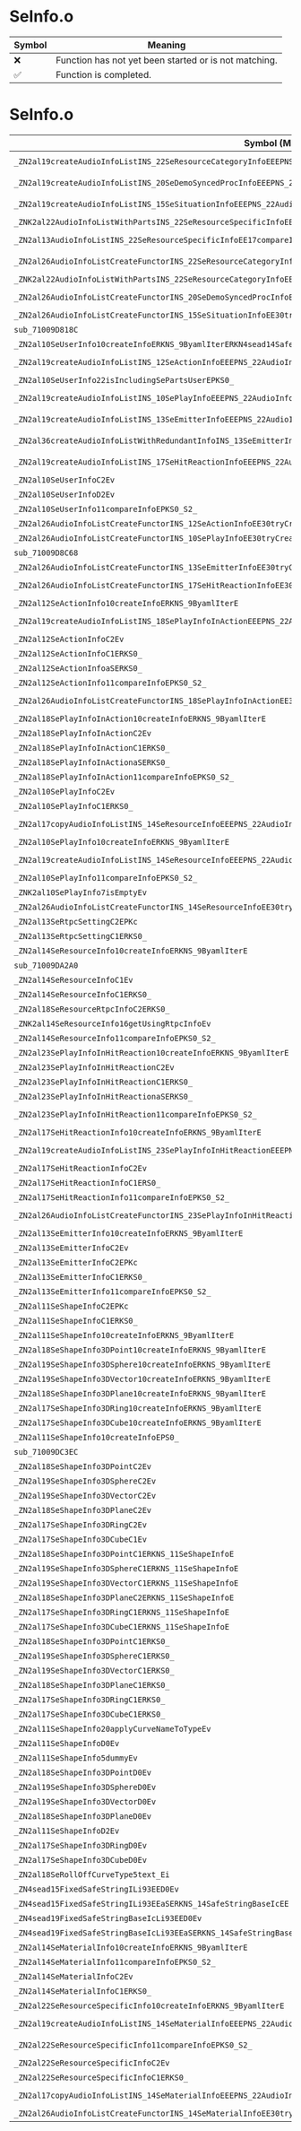 # SeInfo.o
| Symbol | Meaning 
| ------------- | ------------- 
| :x: | Function has not yet been started or is not matching. 
| :white_check_mark: | Function is completed. 


# SeInfo.o
| Symbol (Mangled) | Symbol (Demangled) | Decompiled? |
| ------------- |  ------------- | ------------- |
| `_ZN2al19createAudioInfoListINS_22SeResourceCategoryInfoEEEPNS_22AudioInfoListWithPartsIT_EERKNS_9ByamlIterEi` | `al::AudioInfoListWithParts<al::SeResourceCategoryInfo> * al::createAudioInfoList<al::SeResourceCategoryInfo>(al::ByamlIter const&,int)` | :white_check_mark: |
| `_ZN2al19createAudioInfoListINS_20SeDemoSyncedProcInfoEEEPNS_22AudioInfoListWithPartsIT_EERKNS_9ByamlIterEi` | `al::AudioInfoListWithParts<al::SeDemoSyncedProcInfo> * al::createAudioInfoList<al::SeDemoSyncedProcInfo>(al::ByamlIter const&,int)` | :white_check_mark: |
| `_ZN2al19createAudioInfoListINS_15SeSituationInfoEEEPNS_22AudioInfoListWithPartsIT_EERKNS_9ByamlIterEi` | `al::AudioInfoListWithParts<al::SeSituationInfo> * al::createAudioInfoList<al::SeSituationInfo>(al::ByamlIter const&,int)` | :white_check_mark: |
| `_ZNK2al22AudioInfoListWithPartsINS_22SeResourceSpecificInfoEE11tryFindInfoEPKc` | `al::AudioInfoListWithParts<al::SeResourceSpecificInfo>::tryFindInfo(char const*)const` | :white_check_mark: |
| `_ZN2al13AudioInfoListINS_22SeResourceSpecificInfoEE17compareInfoAndKeyEPKS1_PKc` | `al::AudioInfoList<al::SeResourceSpecificInfo>::compareInfoAndKey(al::SeResourceSpecificInfo const*,char const*)` | :white_check_mark: |
| `_ZN2al26AudioInfoListCreateFunctorINS_22SeResourceCategoryInfoEE30tryCreateAudioInfoAndSetToListERKNS_9ByamlIterE` | `al::AudioInfoListCreateFunctor<al::SeResourceCategoryInfo>::tryCreateAudioInfoAndSetToList(al::ByamlIter const&)` | :white_check_mark: |
| `_ZNK2al22AudioInfoListWithPartsINS_22SeResourceCategoryInfoEE15tryGetInfoIndexEPKc` | `al::AudioInfoListWithParts<al::SeResourceCategoryInfo>::tryGetInfoIndex(char const*)const` | :white_check_mark: |
| `_ZN2al26AudioInfoListCreateFunctorINS_20SeDemoSyncedProcInfoEE30tryCreateAudioInfoAndSetToListERKNS_9ByamlIterE` | `al::AudioInfoListCreateFunctor<al::SeDemoSyncedProcInfo>::tryCreateAudioInfoAndSetToList(al::ByamlIter const&)` | :white_check_mark: |
| `_ZN2al26AudioInfoListCreateFunctorINS_15SeSituationInfoEE30tryCreateAudioInfoAndSetToListERKNS_9ByamlIterE` | `al::AudioInfoListCreateFunctor<al::SeSituationInfo>::tryCreateAudioInfoAndSetToList(al::ByamlIter const&)` | :white_check_mark: |
| `sub_71009D818C` | `` | :white_check_mark: |
| `_ZN2al10SeUserInfo10createInfoERKNS_9ByamlIterERKN4sead14SafeStringBaseIcEE` | `al::SeUserInfo::createInfo(al::ByamlIter const&,sead::SafeStringBase<char> const&)` | :white_check_mark: |
| `_ZN2al19createAudioInfoListINS_12SeActionInfoEEEPNS_22AudioInfoListWithPartsIT_EERKNS_9ByamlIterEi` | `al::AudioInfoListWithParts<al::SeActionInfo> * al::createAudioInfoList<al::SeActionInfo>(al::ByamlIter const&,int)` | :white_check_mark: |
| `_ZN2al10SeUserInfo22isIncludingSePartsUserEPKS0_` | `al::SeUserInfo::isIncludingSePartsUser(al::SeUserInfo const*)` | :white_check_mark: |
| `_ZN2al19createAudioInfoListINS_10SePlayInfoEEEPNS_22AudioInfoListWithPartsIT_EERKNS_9ByamlIterEi` | `al::AudioInfoListWithParts<al::SePlayInfo> * al::createAudioInfoList<al::SePlayInfo>(al::ByamlIter const&,int)` | :white_check_mark: |
| `_ZN2al19createAudioInfoListINS_13SeEmitterInfoEEEPNS_22AudioInfoListWithPartsIT_EERKNS_9ByamlIterEi` | `al::AudioInfoListWithParts<al::SeEmitterInfo> * al::createAudioInfoList<al::SeEmitterInfo>(al::ByamlIter const&,int)` | :white_check_mark: |
| `_ZN2al36createAudioInfoListWithRedundantInfoINS_13SeEmitterInfoEEEPNS_22AudioInfoListWithPartsIT_EERKNS_9ByamlIterEiib` | `al::AudioInfoListWithParts<al::SeEmitterInfo> * al::createAudioInfoListWithRedundantInfo<al::SeEmitterInfo>(al::ByamlIter const&,int,int,bool)` | :white_check_mark: |
| `_ZN2al19createAudioInfoListINS_17SeHitReactionInfoEEEPNS_22AudioInfoListWithPartsIT_EERKNS_9ByamlIterEi` | `al::AudioInfoListWithParts<al::SeHitReactionInfo> * al::createAudioInfoList<al::SeHitReactionInfo>(al::ByamlIter const&,int)` | :white_check_mark: |
| `_ZN2al10SeUserInfoC2Ev` | `al::SeUserInfo::SeUserInfo(void)` | :white_check_mark: |
| `_ZN2al10SeUserInfoD2Ev` | `al::SeUserInfo::~SeUserInfo()` | :white_check_mark: |
| `_ZN2al10SeUserInfo11compareInfoEPKS0_S2_` | `al::SeUserInfo::compareInfo(al::SeUserInfo const*,al::SeUserInfo const*)` | :white_check_mark: |
| `_ZN2al26AudioInfoListCreateFunctorINS_12SeActionInfoEE30tryCreateAudioInfoAndSetToListERKNS_9ByamlIterE` | `al::AudioInfoListCreateFunctor<al::SeActionInfo>::tryCreateAudioInfoAndSetToList(al::ByamlIter const&)` | :white_check_mark: |
| `_ZN2al26AudioInfoListCreateFunctorINS_10SePlayInfoEE30tryCreateAudioInfoAndSetToListERKNS_9ByamlIterE` | `al::AudioInfoListCreateFunctor<al::SePlayInfo>::tryCreateAudioInfoAndSetToList(al::ByamlIter const&)` | :white_check_mark: |
| `sub_71009D8C68` | `` | :white_check_mark: |
| `_ZN2al26AudioInfoListCreateFunctorINS_13SeEmitterInfoEE30tryCreateAudioInfoAndSetToListERKNS_9ByamlIterE` | `al::AudioInfoListCreateFunctor<al::SeEmitterInfo>::tryCreateAudioInfoAndSetToList(al::ByamlIter const&)` | :white_check_mark: |
| `_ZN2al26AudioInfoListCreateFunctorINS_17SeHitReactionInfoEE30tryCreateAudioInfoAndSetToListERKNS_9ByamlIterE` | `al::AudioInfoListCreateFunctor<al::SeHitReactionInfo>::tryCreateAudioInfoAndSetToList(al::ByamlIter const&)` | :white_check_mark: |
| `_ZN2al12SeActionInfo10createInfoERKNS_9ByamlIterE` | `al::SeActionInfo::createInfo(al::ByamlIter const&)` | :white_check_mark: |
| `_ZN2al19createAudioInfoListINS_18SePlayInfoInActionEEEPNS_22AudioInfoListWithPartsIT_EERKNS_9ByamlIterEi` | `al::AudioInfoListWithParts<al::SePlayInfoInAction> * al::createAudioInfoList<al::SePlayInfoInAction>(al::ByamlIter const&,int)` | :white_check_mark: |
| `_ZN2al12SeActionInfoC2Ev` | `al::SeActionInfo::SeActionInfo(void)` | :white_check_mark: |
| `_ZN2al12SeActionInfoC1ERKS0_` | `al::SeActionInfo::SeActionInfo(al::SeActionInfo const&)` | :white_check_mark: |
| `_ZN2al12SeActionInfoaSERKS0_` | `al::SeActionInfo::operator=(al::SeActionInfo const&)` | :white_check_mark: |
| `_ZN2al12SeActionInfo11compareInfoEPKS0_S2_` | `al::SeActionInfo::compareInfo(al::SeActionInfo const*,al::SeActionInfo const*)` | :white_check_mark: |
| `_ZN2al26AudioInfoListCreateFunctorINS_18SePlayInfoInActionEE30tryCreateAudioInfoAndSetToListERKNS_9ByamlIterE` | `al::AudioInfoListCreateFunctor<al::SePlayInfoInAction>::tryCreateAudioInfoAndSetToList(al::ByamlIter const&)` | :white_check_mark: |
| `_ZN2al18SePlayInfoInAction10createInfoERKNS_9ByamlIterE` | `al::SePlayInfoInAction::createInfo(al::ByamlIter const&)` | :white_check_mark: |
| `_ZN2al18SePlayInfoInActionC2Ev` | `al::SePlayInfoInAction::SePlayInfoInAction(void)` | :white_check_mark: |
| `_ZN2al18SePlayInfoInActionC1ERKS0_` | `al::SePlayInfoInAction::SePlayInfoInAction(al::SePlayInfoInAction const&)` | :white_check_mark: |
| `_ZN2al18SePlayInfoInActionaSERKS0_` | `al::SePlayInfoInAction::operator=(al::SePlayInfoInAction const&)` | :white_check_mark: |
| `_ZN2al18SePlayInfoInAction11compareInfoEPKS0_S2_` | `al::SePlayInfoInAction::compareInfo(al::SePlayInfoInAction const*,al::SePlayInfoInAction const*)` | :white_check_mark: |
| `_ZN2al10SePlayInfoC2Ev` | `al::SePlayInfo::SePlayInfo(void)` | :white_check_mark: |
| `_ZN2al10SePlayInfoC1ERKS0_` | `al::SePlayInfo::SePlayInfo(al::SePlayInfo const&)` | :white_check_mark: |
| `_ZN2al17copyAudioInfoListINS_14SeResourceInfoEEEPNS_22AudioInfoListWithPartsIT_EEPKS4_i` | `al::AudioInfoListWithParts<al::SeResourceInfo> * al::copyAudioInfoList<al::SeResourceInfo>(al::AudioInfoListWithParts<al::SeResourceInfo> const*,int)` | :white_check_mark: |
| `_ZN2al10SePlayInfo10createInfoERKNS_9ByamlIterE` | `al::SePlayInfo::createInfo(al::ByamlIter const&)` | :white_check_mark: |
| `_ZN2al19createAudioInfoListINS_14SeResourceInfoEEEPNS_22AudioInfoListWithPartsIT_EERKNS_9ByamlIterEi` | `al::AudioInfoListWithParts<al::SeResourceInfo> * al::createAudioInfoList<al::SeResourceInfo>(al::ByamlIter const&,int)` | :white_check_mark: |
| `_ZN2al10SePlayInfo11compareInfoEPKS0_S2_` | `al::SePlayInfo::compareInfo(al::SePlayInfo const*,al::SePlayInfo const*)` | :white_check_mark: |
| `_ZNK2al10SePlayInfo7isEmptyEv` | `al::SePlayInfo::isEmpty(void)const` | :white_check_mark: |
| `_ZN2al26AudioInfoListCreateFunctorINS_14SeResourceInfoEE30tryCreateAudioInfoAndSetToListERKNS_9ByamlIterE` | `al::AudioInfoListCreateFunctor<al::SeResourceInfo>::tryCreateAudioInfoAndSetToList(al::ByamlIter const&)` | :white_check_mark: |
| `_ZN2al13SeRtpcSettingC2EPKc` | `al::SeRtpcSetting::SeRtpcSetting(char const*)` | :white_check_mark: |
| `_ZN2al13SeRtpcSettingC1ERKS0_` | `al::SeRtpcSetting::SeRtpcSetting(al::SeRtpcSetting const&)` | :white_check_mark: |
| `_ZN2al14SeResourceInfo10createInfoERKNS_9ByamlIterE` | `al::SeResourceInfo::createInfo(al::ByamlIter const&)` | :white_check_mark: |
| `sub_71009DA2A0` | `` | :white_check_mark: |
| `_ZN2al14SeResourceInfoC1Ev` | `al::SeResourceInfo::SeResourceInfo(void)` | :white_check_mark: |
| `_ZN2al14SeResourceInfoC1ERKS0_` | `al::SeResourceInfo::SeResourceInfo(al::SeResourceInfo const&)` | :white_check_mark: |
| `_ZN2al18SeResourceRtpcInfoC2ERKS0_` | `al::SeResourceRtpcInfo::SeResourceRtpcInfo(al::SeResourceRtpcInfo const&)` | :white_check_mark: |
| `_ZNK2al14SeResourceInfo16getUsingRtpcInfoEv` | `al::SeResourceInfo::getUsingRtpcInfo(void)const` | :white_check_mark: |
| `_ZN2al14SeResourceInfo11compareInfoEPKS0_S2_` | `al::SeResourceInfo::compareInfo(al::SeResourceInfo const*,al::SeResourceInfo const*)` | :white_check_mark: |
| `_ZN2al23SePlayInfoInHitReaction10createInfoERKNS_9ByamlIterE` | `al::SePlayInfoInHitReaction::createInfo(al::ByamlIter const&)` | :white_check_mark: |
| `_ZN2al23SePlayInfoInHitReactionC2Ev` | `al::SePlayInfoInHitReaction::SePlayInfoInHitReaction(void)` | :white_check_mark: |
| `_ZN2al23SePlayInfoInHitReactionC1ERKS0_` | `al::SePlayInfoInHitReaction::SePlayInfoInHitReaction(al::SePlayInfoInHitReaction const&)` | :white_check_mark: |
| `_ZN2al23SePlayInfoInHitReactionaSERKS0_` | `al::SePlayInfoInHitReaction::operator=(al::SePlayInfoInHitReaction const&)` | :white_check_mark: |
| `_ZN2al23SePlayInfoInHitReaction11compareInfoEPKS0_S2_` | `al::SePlayInfoInHitReaction::compareInfo(al::SePlayInfoInHitReaction const*,al::SePlayInfoInHitReaction const*)` | :white_check_mark: |
| `_ZN2al17SeHitReactionInfo10createInfoERKNS_9ByamlIterE` | `al::SeHitReactionInfo::createInfo(al::ByamlIter const&)` | :white_check_mark: |
| `_ZN2al19createAudioInfoListINS_23SePlayInfoInHitReactionEEEPNS_22AudioInfoListWithPartsIT_EERKNS_9ByamlIterEi` | `al::AudioInfoListWithParts<al::SePlayInfoInHitReaction> * al::createAudioInfoList<al::SePlayInfoInHitReaction>(al::ByamlIter const&,int)` | :white_check_mark: |
| `_ZN2al17SeHitReactionInfoC2Ev` | `al::SeHitReactionInfo::SeHitReactionInfo(void)` | :white_check_mark: |
| `_ZN2al17SeHitReactionInfoC1ERS0_` | `al::SeHitReactionInfo::SeHitReactionInfo(al::SeHitReactionInfo&)` | :white_check_mark: |
| `_ZN2al17SeHitReactionInfo11compareInfoEPKS0_S2_` | `al::SeHitReactionInfo::compareInfo(al::SeHitReactionInfo const*,al::SeHitReactionInfo const*)` | :white_check_mark: |
| `_ZN2al26AudioInfoListCreateFunctorINS_23SePlayInfoInHitReactionEE30tryCreateAudioInfoAndSetToListERKNS_9ByamlIterE` | `al::AudioInfoListCreateFunctor<al::SePlayInfoInHitReaction>::tryCreateAudioInfoAndSetToList(al::ByamlIter const&)` | :white_check_mark: |
| `_ZN2al13SeEmitterInfo10createInfoERKNS_9ByamlIterE` | `al::SeEmitterInfo::createInfo(al::ByamlIter const&)` | :white_check_mark: |
| `_ZN2al13SeEmitterInfoC2Ev` | `al::SeEmitterInfo::SeEmitterInfo(void)` | :white_check_mark: |
| `_ZN2al13SeEmitterInfoC2EPKc` | `al::SeEmitterInfo::SeEmitterInfo(char const*)` | :white_check_mark: |
| `_ZN2al13SeEmitterInfoC1ERKS0_` | `al::SeEmitterInfo::SeEmitterInfo(al::SeEmitterInfo const&)` | :white_check_mark: |
| `_ZN2al13SeEmitterInfo11compareInfoEPKS0_S2_` | `al::SeEmitterInfo::compareInfo(al::SeEmitterInfo const*,al::SeEmitterInfo const*)` | :white_check_mark: |
| `_ZN2al11SeShapeInfoC2EPKc` | `al::SeShapeInfo::SeShapeInfo(char const*)` | :white_check_mark: |
| `_ZN2al11SeShapeInfoC1ERKS0_` | `al::SeShapeInfo::SeShapeInfo(al::SeShapeInfo const&)` | :white_check_mark: |
| `_ZN2al11SeShapeInfo10createInfoERKNS_9ByamlIterE` | `al::SeShapeInfo::createInfo(al::ByamlIter const&)` | :white_check_mark: |
| `_ZN2al18SeShapeInfo3DPoint10createInfoERKNS_9ByamlIterE` | `al::SeShapeInfo3DPoint::createInfo(al::ByamlIter const&)` | :white_check_mark: |
| `_ZN2al19SeShapeInfo3DSphere10createInfoERKNS_9ByamlIterE` | `al::SeShapeInfo3DSphere::createInfo(al::ByamlIter const&)` | :white_check_mark: |
| `_ZN2al19SeShapeInfo3DVector10createInfoERKNS_9ByamlIterE` | `al::SeShapeInfo3DVector::createInfo(al::ByamlIter const&)` | :white_check_mark: |
| `_ZN2al18SeShapeInfo3DPlane10createInfoERKNS_9ByamlIterE` | `al::SeShapeInfo3DPlane::createInfo(al::ByamlIter const&)` | :white_check_mark: |
| `_ZN2al17SeShapeInfo3DRing10createInfoERKNS_9ByamlIterE` | `al::SeShapeInfo3DRing::createInfo(al::ByamlIter const&)` | :white_check_mark: |
| `_ZN2al17SeShapeInfo3DCube10createInfoERKNS_9ByamlIterE` | `al::SeShapeInfo3DCube::createInfo(al::ByamlIter const&)` | :white_check_mark: |
| `_ZN2al11SeShapeInfo10createInfoEPS0_` | `al::SeShapeInfo::createInfo(al::SeShapeInfo*)` | :white_check_mark: |
| `sub_71009DC3EC` | `` | :white_check_mark: |
| `_ZN2al18SeShapeInfo3DPointC2Ev` | `al::SeShapeInfo3DPoint::SeShapeInfo3DPoint(void)` | :white_check_mark: |
| `_ZN2al19SeShapeInfo3DSphereC2Ev` | `al::SeShapeInfo3DSphere::SeShapeInfo3DSphere(void)` | :white_check_mark: |
| `_ZN2al19SeShapeInfo3DVectorC2Ev` | `al::SeShapeInfo3DVector::SeShapeInfo3DVector(void)` | :white_check_mark: |
| `_ZN2al18SeShapeInfo3DPlaneC2Ev` | `al::SeShapeInfo3DPlane::SeShapeInfo3DPlane(void)` | :white_check_mark: |
| `_ZN2al17SeShapeInfo3DRingC2Ev` | `al::SeShapeInfo3DRing::SeShapeInfo3DRing(void)` | :white_check_mark: |
| `_ZN2al17SeShapeInfo3DCubeC1Ev` | `al::SeShapeInfo3DCube::SeShapeInfo3DCube(void)` | :white_check_mark: |
| `_ZN2al18SeShapeInfo3DPointC1ERKNS_11SeShapeInfoE` | `al::SeShapeInfo3DPoint::SeShapeInfo3DPoint(al::SeShapeInfo const&)` | :white_check_mark: |
| `_ZN2al19SeShapeInfo3DSphereC1ERKNS_11SeShapeInfoE` | `al::SeShapeInfo3DSphere::SeShapeInfo3DSphere(al::SeShapeInfo const&)` | :white_check_mark: |
| `_ZN2al19SeShapeInfo3DVectorC1ERKNS_11SeShapeInfoE` | `al::SeShapeInfo3DVector::SeShapeInfo3DVector(al::SeShapeInfo const&)` | :white_check_mark: |
| `_ZN2al18SeShapeInfo3DPlaneC2ERKNS_11SeShapeInfoE` | `al::SeShapeInfo3DPlane::SeShapeInfo3DPlane(al::SeShapeInfo const&)` | :white_check_mark: |
| `_ZN2al17SeShapeInfo3DRingC1ERKNS_11SeShapeInfoE` | `al::SeShapeInfo3DRing::SeShapeInfo3DRing(al::SeShapeInfo const&)` | :white_check_mark: |
| `_ZN2al17SeShapeInfo3DCubeC1ERKNS_11SeShapeInfoE` | `al::SeShapeInfo3DCube::SeShapeInfo3DCube(al::SeShapeInfo const&)` | :white_check_mark: |
| `_ZN2al18SeShapeInfo3DPointC1ERKS0_` | `al::SeShapeInfo3DPoint::SeShapeInfo3DPoint(al::SeShapeInfo3DPoint const&)` | :white_check_mark: |
| `_ZN2al19SeShapeInfo3DSphereC1ERKS0_` | `al::SeShapeInfo3DSphere::SeShapeInfo3DSphere(al::SeShapeInfo3DSphere const&)` | :white_check_mark: |
| `_ZN2al19SeShapeInfo3DVectorC1ERKS0_` | `al::SeShapeInfo3DVector::SeShapeInfo3DVector(al::SeShapeInfo3DVector const&)` | :white_check_mark: |
| `_ZN2al18SeShapeInfo3DPlaneC1ERKS0_` | `al::SeShapeInfo3DPlane::SeShapeInfo3DPlane(al::SeShapeInfo3DPlane const&)` | :white_check_mark: |
| `_ZN2al17SeShapeInfo3DRingC1ERKS0_` | `al::SeShapeInfo3DRing::SeShapeInfo3DRing(al::SeShapeInfo3DRing const&)` | :white_check_mark: |
| `_ZN2al17SeShapeInfo3DCubeC1ERKS0_` | `al::SeShapeInfo3DCube::SeShapeInfo3DCube(al::SeShapeInfo3DCube const&)` | :white_check_mark: |
| `_ZN2al11SeShapeInfo20applyCurveNameToTypeEv` | `al::SeShapeInfo::applyCurveNameToType(void)` | :white_check_mark: |
| `_ZN2al11SeShapeInfoD0Ev` | `al::SeShapeInfo::~SeShapeInfo()` | :white_check_mark: |
| `_ZN2al11SeShapeInfo5dummyEv` | `al::SeShapeInfo::dummy(void)` | :white_check_mark: |
| `_ZN2al18SeShapeInfo3DPointD0Ev` | `al::SeShapeInfo3DPoint::~SeShapeInfo3DPoint()` | :white_check_mark: |
| `_ZN2al19SeShapeInfo3DSphereD0Ev` | `al::SeShapeInfo3DSphere::~SeShapeInfo3DSphere()` | :white_check_mark: |
| `_ZN2al19SeShapeInfo3DVectorD0Ev` | `al::SeShapeInfo3DVector::~SeShapeInfo3DVector()` | :white_check_mark: |
| `_ZN2al18SeShapeInfo3DPlaneD0Ev` | `al::SeShapeInfo3DPlane::~SeShapeInfo3DPlane()` | :white_check_mark: |
| `_ZN2al11SeShapeInfoD2Ev` | `al::SeShapeInfo::~SeShapeInfo()` | :white_check_mark: |
| `_ZN2al17SeShapeInfo3DRingD0Ev` | `al::SeShapeInfo3DRing::~SeShapeInfo3DRing()` | :white_check_mark: |
| `_ZN2al17SeShapeInfo3DCubeD0Ev` | `al::SeShapeInfo3DCube::~SeShapeInfo3DCube()` | :white_check_mark: |
| `_ZN2al18SeRollOffCurveType5text_Ei` | `al::SeRollOffCurveType::text_(int)` | :white_check_mark: |
| `_ZN4sead15FixedSafeStringILi93EED0Ev` | `sead::FixedSafeString<93>::~FixedSafeString()` | :white_check_mark: |
| `_ZN4sead15FixedSafeStringILi93EEaSERKNS_14SafeStringBaseIcEE` | `sead::FixedSafeString<93>::operator=(sead::SafeStringBase<char> const&)` | :white_check_mark: |
| `_ZN4sead19FixedSafeStringBaseIcLi93EED0Ev` | `sead::FixedSafeStringBase<char,93>::~FixedSafeStringBase()` | :white_check_mark: |
| `_ZN4sead19FixedSafeStringBaseIcLi93EEaSERKNS_14SafeStringBaseIcEE` | `sead::FixedSafeStringBase<char,93>::operator=(sead::SafeStringBase<char> const&)` | :white_check_mark: |
| `_ZN2al14SeMaterialInfo10createInfoERKNS_9ByamlIterE` | `al::SeMaterialInfo::createInfo(al::ByamlIter const&)` | :white_check_mark: |
| `_ZN2al14SeMaterialInfo11compareInfoEPKS0_S2_` | `al::SeMaterialInfo::compareInfo(al::SeMaterialInfo const*,al::SeMaterialInfo const*)` | :white_check_mark: |
| `_ZN2al14SeMaterialInfoC2Ev` | `al::SeMaterialInfo::SeMaterialInfo(void)` | :white_check_mark: |
| `_ZN2al14SeMaterialInfoC1ERKS0_` | `al::SeMaterialInfo::SeMaterialInfo(al::SeMaterialInfo const&)` | :white_check_mark: |
| `_ZN2al22SeResourceSpecificInfo10createInfoERKNS_9ByamlIterE` | `al::SeResourceSpecificInfo::createInfo(al::ByamlIter const&)` | :white_check_mark: |
| `_ZN2al19createAudioInfoListINS_14SeMaterialInfoEEEPNS_22AudioInfoListWithPartsIT_EERKNS_9ByamlIterEi` | `al::AudioInfoListWithParts<al::SeMaterialInfo> * al::createAudioInfoList<al::SeMaterialInfo>(al::ByamlIter const&,int)` | :white_check_mark: |
| `_ZN2al22SeResourceSpecificInfo11compareInfoEPKS0_S2_` | `al::SeResourceSpecificInfo::compareInfo(al::SeResourceSpecificInfo const*,al::SeResourceSpecificInfo const*)` | :white_check_mark: |
| `_ZN2al22SeResourceSpecificInfoC2Ev` | `al::SeResourceSpecificInfo::SeResourceSpecificInfo(void)` | :white_check_mark: |
| `_ZN2al22SeResourceSpecificInfoC1ERKS0_` | `al::SeResourceSpecificInfo::SeResourceSpecificInfo(al::SeResourceSpecificInfo const&)` | :white_check_mark: |
| `_ZN2al17copyAudioInfoListINS_14SeMaterialInfoEEEPNS_22AudioInfoListWithPartsIT_EEPKS4_i` | `al::AudioInfoListWithParts<al::SeMaterialInfo> * al::copyAudioInfoList<al::SeMaterialInfo>(al::AudioInfoListWithParts<al::SeMaterialInfo> const*,int)` | :white_check_mark: |
| `_ZN2al26AudioInfoListCreateFunctorINS_14SeMaterialInfoEE30tryCreateAudioInfoAndSetToListERKNS_9ByamlIterE` | `al::AudioInfoListCreateFunctor<al::SeMaterialInfo>::tryCreateAudioInfoAndSetToList(al::ByamlIter const&)` | :white_check_mark: |
